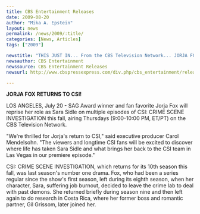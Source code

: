 ```yaml
---
title: CBS Entertainment Releases
date: 2009-08-20
author: "Mika A. Epstein"
layout: news
permalink: /news/2009/:title/
categories: [News, Articles]
tags: ["2009"]

newstitle: "THIS JUST IN... From the CBS Television Network... JORJA FOX RETURNS TO CSI!  "
newsauthor: CBS Entertainment  
newssource: CBS Entertainment Releases  
newsurl: http://www.cbspressexpress.com/div.php/cbs_entertainment/release?id=22289  

---
```


**JORJA FOX RETURNS TO CSI!**

LOS ANGELES, July 20 - SAG Award winner and fan favorite Jorja Fox will reprise her role as Sara Sidle on multiple episodes of CSI: CRIME SCENE INVESTIGATION this fall, airing Thursdays (9:00-10:00 PM, ET/PT) on the CBS Television Network.

"We're thrilled for Jorja's return to CSI," said executive producer Carol Mendelsohn. "The viewers and longtime CSI fans will be excited to discover where life has taken Sara Sidle and what brings her back to the CSI team in Las Vegas in our premiere episode."

CSI: CRIME SCENE INVESTIGATION, which returns for its 10th season this fall, was last season's number one drama. Fox, who had been a series regular since the show's first season, left during its eighth season, when her character, Sara, suffering job burnout, decided to leave the crime lab to deal with past demons. She returned briefly during season nine and then left again to do research in Costa Rica, where her former boss and romantic partner, Gil Grissom, later joined her.  
